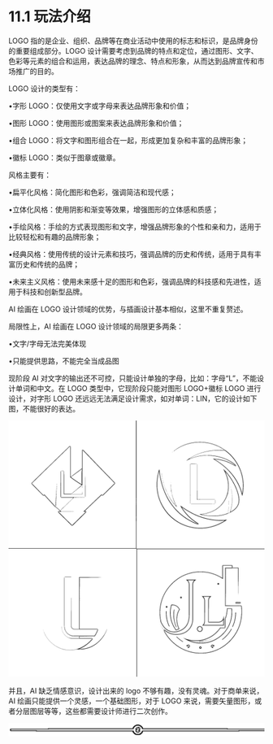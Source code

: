 # 11.1 玩法介绍

LOGO 指的是企业、组织、品牌等在商业活动中使用的标志和标识，是品牌身份的重要组成部分。LOGO 设计需要考虑到品牌的特点和定位，通过图形、文字、色彩等元素的组合和运用，表达品牌的理念、特点和形象，从而达到品牌宣传和市场推广的目的。

LOGO 设计的类型有：

•字形 LOGO：仅使用文字或字母来表达品牌形象和价值；

•图形 LOGO：使用图形或图案来表达品牌形象和价值；

•组合 LOGO：将文字和图形组合在一起，形成更加复杂和丰富的品牌形象；

•徽标 LOGO：类似于图章或徽章。

风格主要有：

•扁平化风格：简化图形和色彩，强调简洁和现代感；

•立体化风格：使用阴影和渐变等效果，增强图形的立体感和质感；

•手绘风格：手绘的方式表现图形和文字，增强品牌形象的个性和亲和力，适用于比较轻松和有趣的品牌形象；

•经典风格：使用传统的设计元素和技巧，强调品牌的历史和传统，适用于具有丰富历史和传统的品牌；

•未来主义风格：使用未来感十足的图形和色彩，强调品牌的科技感和先进性，适用于科技和创新型品牌。

AI 绘画在 LOGO 设计领域的优势，与插画设计基本相似，这里不重复赘述。

局限性上，AI 绘画在 LOGO 设计领域的局限更多两条：

•文字/字母无法完美体现

•只能提供思路，不能完全当成品图

现阶段 AI 对文字的输出还不可控，只能设计单独的字母，比如：字母“L”，不能设计单词和中文。在 LOGO 类型中，它现阶段只能对图形 LOGO+徽标 LOGO 进行设计，对字形 LOGO 还远远无法满足设计需求，如对单词：LIN，它的设计如下图，不能很好的表达。

![](img/d63800988f3c893965d066dec181558e.png)

并且，AI 缺乏情感意识，设计出来的 logo 不够有趣，没有灵魂。对于商单来说，AI 绘画只能提供一个灵感，一个基础图形，对于 LOGO 来说，需要矢量图形，或者分层图层等等，这些都需要设计师进行二次创作。

![](img/e12d1c8b9f4ffdf6c4edf913cceed533.png)